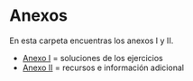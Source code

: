 # Anexos
En esta carpeta encuentras los anexos I y II.
- [Anexo I](/ANEXOS/anexoI.epub) = soluciones de los ejercicios
- [Anexo II](/ANEXOS/anexoII.epub) = recursos e información adicional
